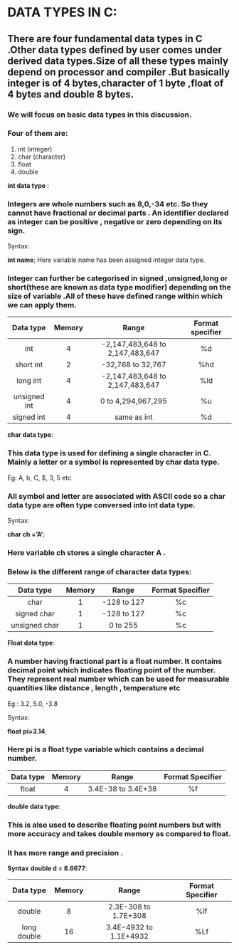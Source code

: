 
# DATA TYPES IN C:

## There are four fundamental data types in C .Other data types defined by user comes under derived data types.Size of all these types mainly depend on processor and compiler .But basically integer is  of 4 bytes,character of 1 byte ,float of 4 bytes and double 8 bytes.
### We will focus on basic data types in this discussion.
### Four of them are:
1. int        (integer)
1. char     (character)
1. float
1. double

**int data type** :
 
### Integers are whole numbers such as 8,0,-34 etc. So they cannot have fractional or decimal parts . An identifier declared as integer can be positive , negative or zero depending on its sign. 

Syntax:

**int name**;
Here variable name has been assigned integer data type.

### Integer can further be  categorised in signed ,unsigned,long or short(these are known as data type modifier) depending on the size of variable .All of these have defined range within which we can apply them.
 
|   Data type    |     Memory    |              Range               |      Format specifier   |
|     :---:      |     :---:     |              :---:               |          :---:          |
|int             |       4       |  -2,147,483,648 to 2,147,483,647 |            %d           |
|short int       |       2       |         -32,768 to 32,767        |            %hd          |
|long int        |       4       |  -2,147,483,648 to 2,147,483,647 |            %ld          |
|unsigned int    |       4       |         0 to 4,294,967,295       |             %u          |
|signed int      |       4       |           same as int            |             %d          |

 **char data type**:

### This data type is used for defining a single character in C. Mainly a letter or a symbol is represented by char data type. 
Eg: A, b, C, $, 3, 5 etc

### All symbol and letter are associated with ASCII code so a char data type are often type conversed into int data type.

Syntax:

**char ch =’A’**;
### Here variable ch stores a single character A .
### Below is the different range of character data types:

|Data type          |      Memory       |       Range       |       Format Specifier    |
| :---------------: | :---------------: | :---------------: | :-----------------------: |
|char               |        1          |     -128 to 127   |               %c          |
|signed char        |        1          |    -128 to 127    |              %c           |
|unsigned char      |        1          |       0 to 255    |             %c            |



**Float data type**:

### A number having fractional part  is a float number. It contains decimal point which indicates floating point of the number. They represent real number which can be used for measurable quantities like distance , length , temperature etc
Eg : 3.2, 5.0, -3.8 

Syntax:

**float pi=3.14**;
### Here pi is a float type variable which contains a decimal number.

Data type     |     Memory        |             Range          |        Format Specifier
:----------:  | :--------------:  | :----------------------:   | :----------------------:
float         |        4          |       3.4E-38 to 3.4E+38   |         %f




**double data type**:
### This is also used to describe floating point numbers but with more accuracy and takes double memory as compared to float.
### It has more range and precision .

**Syntax**
**double d = 8.6677**:

Data type   |      Memory   |        Range              |    Format Specifier
:---------: | :-----------: | :---------------------:   | :-------------------:
double      |       8       |    2.3E-308 to 1.7E+308   |       %lf
long double |      16       |   3.4E-4932 to 1.1E+4932  |        %Lf




